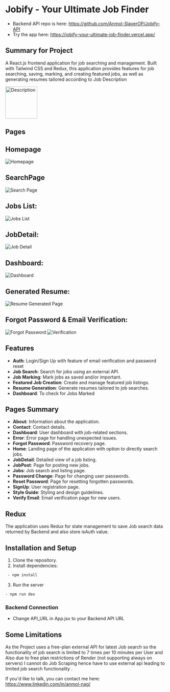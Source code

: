 # Jobify - Your Ultimate Job Finder


-   Backend API repo is here: https://github.com/Anmol-SlayerOP/Jobify-API
-   Try the app here: https://jobify-your-ultimate-job-finder.vercel.app/

## Summary for Project

A React.js frontend application for job searching and management. Built with Tailwind CSS and Redux, this application provides features for job searching, saving, marking, and creating featured jobs, as well as generating resumes tailored according to Job Description


<img src="https://i.ibb.co/FBG6gVz/Jobify-Logo.png" alt="Description" width="100"/>

## Pages

## Homepage
![Homepage](https://drive.google.com/uc?id=1ovUXgMELeSA-EkRDBKOnfwLLqBx5qbpc)


## SearchPage
![Search Page](https://drive.google.com/uc?id=1qNQdzWFCbMzx8VJPyUAnk8h3TRtI92zp)

## Jobs List:
![Jobs List](https://drive.google.com/uc?id=1BVHDW4_yBMkLWKQtdlLLt95tTfMHNc_n)

## JobDetail:
![Job Detail](https://drive.google.com/uc?id=1mZ-60mjOx3qLaSUGkkb7feugnID-kN1v)

## Dashboard:
![Dashboard](https://drive.google.com/uc?id=1T2QcSvweSmIH57xnrcNaVf_5pMMZFmkx)

## Generated Resume:
![Resume Generated Page](https://drive.google.com/uc?id=1k67q5pI3MJ3jHWUWJgNptKEKqsr2_6h2)

## Forgot Password & Email Verification:
![Forgot Password](https://drive.google.com/uc?id=1FvanLcPOIZmEtVLLVkpVRjnuyvGm2xvH)
![Verification](https://drive.google.com/uc?id=1rY6H0karsfyu8obHdrTgfKV4O2J0e4go)





## Features

- **Auth**: Login/Sign Up with feature of email verification and password reset
- **Job Search**: Search for jobs using an external API.
- **Job Marking**: Mark jobs as saved and/or important.
- **Featured Job Creation**: Create and manage featured job listings.
- **Resume Generation**: Generate resumes tailored to job searches.
- **Dashboard**: To check for Jobs Marked


## Pages Summary

- **About**: Information about the application.
- **Contact**: Contact details.
- **Dashboard**: User dashboard with job-related sections.
- **Error**: Error page for handling unexpected issues.
- **Forgot Password**: Password recovery page.
- **Home**: Landing page of the application with option to directly search jobs.
- **JobDetail**: Detailed view of a job listing.
- **JobPost**: Page for posting new jobs.
- **Jobs**: Job search and listing page.
- **Password Change**: Page for changing user passwords.
- **Reset Password**: Page for resetting forgotten passwords.
- **SignUp**: User registration page.
- **Style Guide**: Styling and design guidelines.
- **Verify Email**: Email verification page for new users.


## Redux

The application uses Redux for state management to save Job search data returned by Backend and also store isAuth value.

## Installation and Setup

1. Clone the repository.
2. Install dependencies:
```bash
 - npm install
```
3. Run the server
```bash
- npm run dev
```


### Backend Connection

- Change API_URL in App.jsx to your Backend API URL

## Some Limitations
As the Project uses a free-plan external API for latest Job search so the functionality of job search is limited to 7 times per 10 minutes per User and Also due to free plan restrictions of Render (not supporting always on servers) I cannot do Job Scraping hence have to use external api leading to limited job search functionality .




If you'd like to talk, you can contact me here: https://www.linkedin.com/in/anmol-nag/

